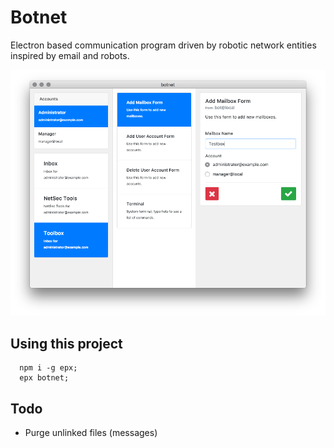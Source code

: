 # Botnet
Electron based communication program driven by robotic network entities inspired by email and robots.

![](screenshot.png)

## Using this project

```
  npm i -g epx;
  epx botnet;

```

## Todo

- Purge unlinked files (messages)

